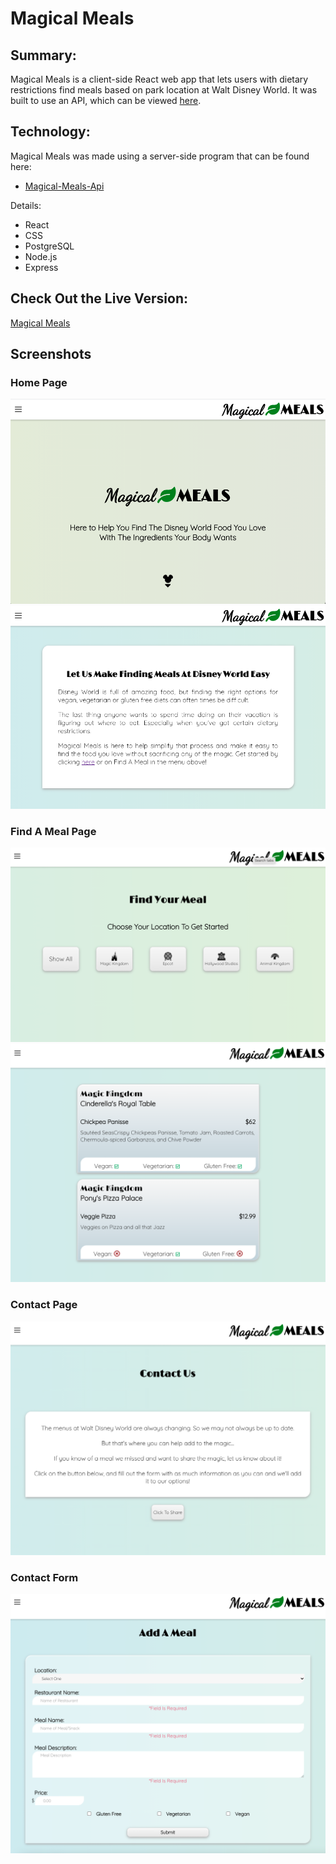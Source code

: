 # Magical Meals

## Summary:

Magical Meals is a client-side React web app that lets users with dietary restrictions find meals based on park location at Walt Disney World. It was built to use an API, which can be viewed [here](https://github.com/CaitlinGreer/magical-meals-api.git). 

## Technology:

Magical Meals was made using a server-side program that can be found here:
* [Magical-Meals-Api](https://github.com/CaitlinGreer/magical-meals-api.git)

Details:
* React
* CSS
* PostgreSQL
* Node.js
* Express

## Check Out the Live Version:

[Magical Meals](magical-meals-caitlingreer.vercel.app)

## Screenshots

### Home Page
![Home Page Header](src/images/MMLandingPage.png)
![Home Page About](src/images/MMWelcomeInfo.png)

### Find A Meal Page
![Find A Meal](src/images/MMFindAMeal.png)
![Meal Results](src/images/MMResultsList.png)

### Contact Page
![Contact Us Info](src/images/MMContactUs.png)

### Contact Form
![Contact Form](src/images/MMContactForm.png)

